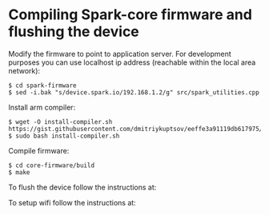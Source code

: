 
# Compiling Spark-core firmware and flushing the device

Modify the firmware to point to application server. For development purposes you can use localhost ip address (reachable within the local area network):

```
$ cd spark-firmware 
$ sed -i.bak "s/device.spark.io/192.168.1.2/g" src/spark_utilities.cpp
```

Install arm compiler:

```
$ wget -O install-compiler.sh https://gist.githubusercontent.com/dmitriykuptsov/eeffe3a91119db617975/raw/bfc0c96fef22899e660c70ccdde8c96f5a00c249/install%20and%20add%20gcc%20arm%20to%20PATH.sh
$ sudo bash install-compiler.sh
```

Compile firmware:

```
$ cd core-firmware/build
$ make
```

To flush the device follow the instructions at:

To setup wifi follow the instructions at:


